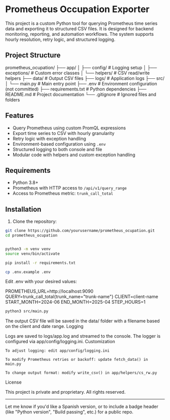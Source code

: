# Prometheus Occupation Exporter

This project is a custom Python tool for querying Prometheus time series data and exporting it to structured CSV files. It is designed for backend monitoring, reporting, and automation workflows. The system supports hourly resolution, retry logic, and structured logging.

## Project Structure

prometheus_ocupation/
├── app/
│ ├── config/ # Logging setup
│ ├── exceptions/ # Custom error classes
│ └── helpers/ # CSV read/write helpers
├── data/ # Output CSV files
├── logs/ # Application logs
├── src/
│ └── main.py # Main entry point
├── .env # Environment configuration (not committed)
├── requirements.txt # Python dependencies
├── README.md # Project documentation
└── .gitignore # Ignored files and folders



## Features

- Query Prometheus using custom PromQL expressions
- Export time series to CSV with hourly granularity
- Retry logic with exception handling
- Environment-based configuration using `.env`
- Structured logging to both console and file
- Modular code with helpers and custom exception handling

## Requirements

- Python 3.8+
- Prometheus with HTTP access to `/api/v1/query_range`
- Access to Prometheus metric: `trunk_call_total`

## Installation

1. Clone the repository:

```bash
git clone https://github.com/yourusername/prometheus_ocupation.git
cd prometheus_ocupation


python3 -m venv venv
source venv/bin/activate

pip install -r requirements.txt

cp .env.example .env

```

Edit .env with your desired values:

PROMETHEUS_URL=http://localhost:9090
QUERY=trunk_call_total{trunk_name="trunk-name"}
CLIENT=client-name
START_MONTH=2024-06
END_MONTH=2025-04
STEP_HOURS=1

```bash
python3 src/main.py
```

The output CSV file will be saved in the data/ folder with a filename based on the client and date range.
Logging

Logs are saved to logs/app.log and streamed to the console. The logger is configured via app/config/logging.ini.
Customization

    To adjust logging: edit app/config/logging.ini

    To modify Prometheus retries or backoff: update fetch_data() in main.py

    To change output format: modify write_csv() in app/helpers/cs_rw.py

License

This project is private and proprietary. All rights reserved.


---

Let me know if you'd like a Spanish version, or to include a badge header (like "Python version", "Build passing", etc.) for a public repo.
